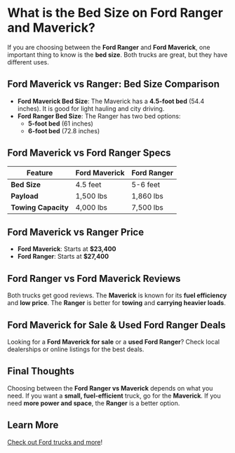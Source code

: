 # What is the Bed Size on Ford Ranger and Maverick?

If you are choosing between the **Ford Ranger** and **Ford Maverick**, one important thing to know is the **bed size**. Both trucks are great, but they have different uses.

## Ford Maverick vs Ranger: Bed Size Comparison
- **Ford Maverick Bed Size**: The Maverick has a **4.5-foot bed** (54.4 inches). It is good for light hauling and city driving.
- **Ford Ranger Bed Size**: The Ranger has two bed options:
  - **5-foot bed** (61 inches)
  - **6-foot bed** (72.8 inches)

## Ford Maverick vs Ford Ranger Specs
| Feature         | Ford Maverick | Ford Ranger |
|---------------|--------------|-------------|
| **Bed Size**  | 4.5 feet     | 5-6 feet    |
| **Payload**   | 1,500 lbs    | 1,860 lbs   |
| **Towing Capacity** | 4,000 lbs | 7,500 lbs  |

## Ford Maverick vs Ranger Price
- **Ford Maverick**: Starts at **$23,400**
- **Ford Ranger**: Starts at **$27,400**

## Ford Ranger vs Ford Maverick Reviews
Both trucks get good reviews. The **Maverick** is known for its **fuel efficiency** and **low price**. The **Ranger** is better for **towing** and **carrying heavier loads**.

## Ford Maverick for Sale & Used Ford Ranger Deals
Looking for a **Ford Maverick for sale** or a **used Ford Ranger**? Check local dealerships or online listings for the best deals.

## Final Thoughts
Choosing between the **Ford Ranger vs Maverick** depends on what you need. If you want a **small, fuel-efficient** truck, go for the **Maverick**. If you need **more power and space**, the **Ranger** is a better option.

## Learn More
[Check out Ford trucks and more](https://techfay.com/)!
